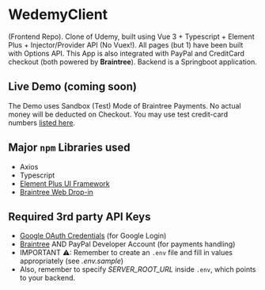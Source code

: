 # WedemyClient

(Frontend Repo). Clone of Udemy, built using Vue 3 + Typescript + Element Plus + Injector/Provider API (No Vuex!). All pages (but 1) have been built with Options API. This App is also integrated with PayPal and CreditCard checkout (both powered by **Braintree**). Backend is a Springboot application.

## Live Demo (coming soon)
The Demo uses Sandbox (Test) Mode of Braintree Payments. No actual money will be deducted on Checkout. You may use test credit-card numbers [listed here](https://developer.paypal.com/braintree/docs/guides/credit-cards/testing-go-live/java).

## Major `npm` Libraries used

- Axios
- Typescript
- [Element Plus UI Framework](https://element-plus.org/en-US/)
- [Braintree Web Drop-in ](https://www.npmjs.com/package/braintree-web-drop-in)

## Required 3rd party API Keys
- [Google OAuth Credentials](https://console.developers.google.com/apis/credentials) (for Google Login)
- [Braintree](https://developer.paypal.com/braintree/docs) AND PayPal Developer Account (for payments handling)
- IMPORTANT ⚠: Remember to create an `.env` file and fill in values appropriately (see _.env.sample_)
- Also, remember to specify *SERVER_ROOT_URL* inside `.env`, which points to your backend.
